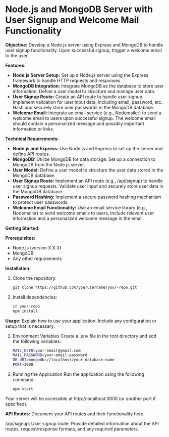 # Node.js and MongoDB Server with User Signup and Welcome Mail Functionality

**Objective:** Develop a Node.js server using Express and MongoDB to handle user signup functionality. Upon successful signup, trigger a welcome email to the user.

**Features:**
- **Node.js Server Setup:** Set up a Node.js server using the Express framework to handle HTTP requests and responses.
- **MongoDB Integration:** Integrate MongoDB as the database to store user information. Define a user model to structure and manage user data.
- **User Signup Route:** Create an API route to handle user signup. Implement validation for user input data, including email, password, etc. Hash and securely store user passwords in the MongoDB database.
- **Welcome Email:** Integrate an email service (e.g., Nodemailer) to send a welcome email to users upon successful signup. The welcome email should contain a personalized message and possibly important information or links.

**Technical Requirements:**

- **Node.js and Express:** Use Node.js and Express to set up the server and define API routes.
- **MongoDB:** Utilize MongoDB for data storage. Set up a connection to MongoDB from the Node.js server.
- **User Model:** Define a user model to structure the user data stored in the MongoDB database.
- **User Signup Route:** Implement an API route (e.g., /api/signup) to handle user signup requests. Validate user input and securely store user data in the MongoDB database.
- **Password Hashing:** Implement a secure password hashing mechanism to protect user passwords.
- **Welcome Email Functionality:** Use an email service library (e.g., Nodemailer) to send welcome emails to users. Include relevant user information and a personalized welcome message in the email.

**Getting Started:**

**Prerequisites:**

- Node.js (version X.X.X)
- MongoDB
- Any other requirements

**Installation:**

1. Clone the repository:

   ```bash
   git clone https://github.com/yourusername/your-repo.git
2. Install dependencies:

    ```bash
    cd your-repo
    npm install

**Usage:**
Explain how to use your application. Include any configuration or setup that is necessary.
1. Environment Variables
    Create a .env file in the root directory and add the following variables:

    ```bash
    MAIL_USER=your-email@gmail.com
    MAIL_PASSWORD=your-email-password
    DB_URI=mongodb://localhost/your-database-name
    PORT=3000

2. Running the Application
    Run the application using the following command:
    ```bash
    npm start

Your server will be accessible at http://localhost:3000 (or another port if specified).

**API Routes:**
Document your API routes and their functionality here.

/api/signup: User signup route.
Provide detailed information about the API routes, request/response formats, and any required parameters.